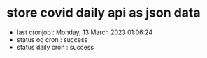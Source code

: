 # store covid daily api as json data

- last cronjob : Monday, 13 March 2023 01:06:24
- status og cron : success
- status daily cron : success
      
      